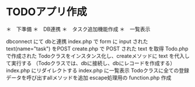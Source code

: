 # TODOアプリ作成

＊　下準備
＊　DB連携
＊　タスク追加機能作成
＊　一覧表示

dbconnect にて dbと連携
index.php で form に input された text(name="task") をPOST
create.php で POST された text を取得
Todo.php で作成された Todoクラスをインスタンス化し、createメソッドに text を代入して実行する
（Todoクラスでは、dbに接続し、dbにレコードを作成する）
index.php にリダイレクトする
index.php に一覧表示 Todoクラスに全ての登録データを呼び出すallメソッドを追加
escape処理用の function.php 作成